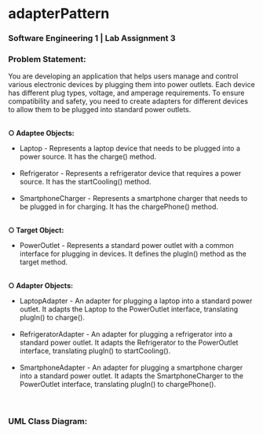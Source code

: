 # adapterPattern
<h3>Software Engineering 1 | Lab Assignment 3</h3>
<h3>Problem Statement:</h3>
You are developing an application that helps users manage and control various electronic devices by plugging them into power outlets. Each device has different plug types, voltage, and amperage requirements. To ensure compatibility and safety, you need to create adapters for different devices to allow them to be plugged into standard power outlets.<br><br>

<strong>○ Adaptee Objects:</strong>
<ul>
<li>Laptop - Represents a laptop device that needs to be plugged into a power source. It has the charge() method.</li><br>
<li>Refrigerator - Represents a refrigerator device that requires a power source. It has the startCooling() method.</li><br>
<li>SmartphoneCharger - Represents a smartphone charger that needs to be plugged in for charging. It has the chargePhone() method.</li><br>
</ul>

<strong>○ Target Object:</strong>
<ul>
<li>PowerOutlet - Represents a standard power outlet with a common interface for plugging in devices. It defines the plugIn() method as the target method.</li><br>
</ul>

<strong>○ Adapter Objects:</strong>
<ul>
<li>LaptopAdapter - An adapter for plugging a laptop into a standard power outlet. It adapts the Laptop to the PowerOutlet interface, translating plugIn() to charge().</li><br>
<li>RefrigeratorAdapter - An adapter for plugging a refrigerator into a standard power outlet. It adapts the Refrigerator to the PowerOutlet interface, translating plugIn() to startCooling().</li><br>
<li>SmartphoneAdapter - An adapter for plugging a smartphone charger into a standard power outlet. It adapts the SmartphoneCharger to the PowerOutlet interface, translating plugIn() to chargePhone().</li><br><br>
</ul>
<h3>UML Class Diagram:</h3>
